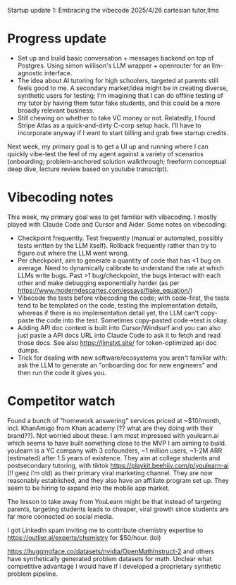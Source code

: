 Startup update 1: Embracing the vibecode
2025/4/26
cartesian tutor,llms

# Progress update

- Set up and build basic conversation + messages backend on top of Postgres. Using simon willison's LLM wrapper + openrouter for an llm-agnostic interface.
- The idea about AI tutoring for high schoolers, targeted at parents still feels good to me. A secondary market/idea might be in creating diverse, synthetic users for testing; I'm imagining that I can do offline testing of my tutor by having them tutor fake students, and this could be a more broadly relevant business.
- Still chewing on whether to take VC money or not. Relatedly, I found Stripe Atlas as a quick-and-dirty C-corp setup hack. I'll have to incorporate anyway if I want to start billing and grab free startup credits.

Next week, my primary goal is to get a UI up and running where I can quickly vibe-test the feel of my agent against a variety of scenarios (onboarding; problem-anchored solution walkthrough; freeform conceptual deep dive, lecture review based on youtube transcript).

# Vibecoding notes

This week, my primary goal was to get familiar with vibecoding. I mostly played with Claude Code and Cursor and Aider. Some notes on vibecoding:

- Checkpoint frequently. Test frequently (manual or automated, possibly tests written by the LLM itself). Rollback frequently rather than try to figure out where the LLM went wrong.
- Per checkpoint, aim to generate a quantity of code that has <1 bug on average. Need to dynamically calibrate to understand the rate at which LLMs write bugs. Past >1 bug/checkpoint, the bugs interact with each other and make debugging exponentially harder (as per https://www.moderndescartes.com/essays/flake_equation/)
- Vibecode the tests before vibecoding the code; with code-first, the tests tend to be templated on the code, testing the implementation details, whereas if there is no implementation detail yet, the LLM can't copy-paste the code into the test. Sometimes copy-pasted code->test is okay.
- Adding API doc context is built into Cursor/Windsurf and you can also just paste a API docs URL into Claude Code to ask it to fetch and read those docs. See also https://llmstxt.site/ for  token-optimized api doc dumps.
- Trick for dealing with new software/ecosystems you aren't familiar with: ask the LLM to generate an "onboarding doc for new engineers" and then run the code it gives you.

# Competitor watch

Found a bunch of "homework answering" services priced at ~$10/month, incl. KhanAmigo from Khan academy (?? what are they doing with their brand??). Not worried about these. I am most impressed with youlearn.ai which seems to have built something close to the MVP I am aiming to build. youlearn is a YC company with 3 cofounders, ~1 million users, ~1-2M ARR (estimated) after 1.5 years of existence. They aim at college students and postsecondary tutoring, with tiktok https://playkit.beehiiv.com/p/youlearn-ai  (!! geez i'm old) as their primary viral marketing channel. They are now reasonably established, and they also have an affiliate program set up. They seem to be hiring to expand into the mobile app market.

The lesson to take away from YouLearn might be that instead of targeting parents, targeting students leads to cheaper, viral growth since students are far more connected on social media.

I got LinkedIn spam inviting me to contribute chemistry expertise to https://outlier.ai/experts/chemistry for $50/hour. (lol)

https://huggingface.co/datasets/nvidia/OpenMathInstruct-2 and others have synthetically generated problem datasets for math. Unclear what competitive advantage I would have if I developed a proprietary synthetic problem pipeline.
